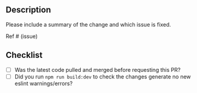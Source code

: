 ## Description

Please include a summary of the change and which issue is fixed.

Ref # (issue)

## Checklist

- [ ] Was the latest code pulled and merged before requesting this PR?
- [ ] Did you run `npm run build:dev` to check the changes generate no new eslint warnings/errors?
